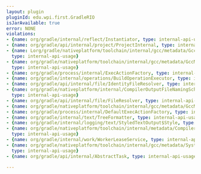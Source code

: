 ```yaml
---
layout: plugin
pluginId: edu.wpi.first.GradleRIO
isJarAvailable: true
error: NONE
violations:
- {name: org/gradle/internal/reflect/Instantiator, type: internal-api-usage}
- {name: org/gradle/api/internal/project/ProjectInternal, type: internal-api-usage}
- {name: Lorg/gradle/nativeplatform/toolchain/internal/gcc/metadata/GccMetadataProvider;,
  type: internal-api-usage}
- {name: org/gradle/nativeplatform/toolchain/internal/gcc/metadata/GccMetadataProvider,
  type: internal-api-usage}
- {name: org/gradle/process/internal/ExecActionFactory, type: internal-api-usage}
- {name: org/gradle/internal/operations/BuildOperationExecutor, type: internal-api-usage}
- {name: org/gradle/api/internal/file/IdentityFileResolver, type: internal-api-usage}
- {name: org/gradle/nativeplatform/internal/CompilerOutputFileNamingSchemeFactory,
  type: internal-api-usage}
- {name: org/gradle/api/internal/file/FileResolver, type: internal-api-usage}
- {name: org/gradle/nativeplatform/toolchain/internal/gcc/metadata/GccMetadata, type: internal-api-usage}
- {name: org/gradle/process/internal/DefaultExecActionFactory, type: internal-api-usage}
- {name: org/gradle/internal/text/TreeFormatter, type: internal-api-usage}
- {name: org/gradle/internal/logging/text/StyledTextOutput$Style, type: internal-api-usage}
- {name: org/gradle/nativeplatform/toolchain/internal/metadata/CompilerMetaDataProviderFactory,
  type: internal-api-usage}
- {name: org/gradle/internal/work/WorkerLeaseService, type: internal-api-usage}
- {name: org/gradle/nativeplatform/toolchain/internal/gcc/metadata/SystemLibraryDiscovery,
  type: internal-api-usage}
- {name: org/gradle/api/internal/AbstractTask, type: internal-api-usage}

---
```

